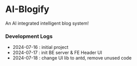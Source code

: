 # AI-Blogify
 An AI integrated intelligent blog system!



### Development Logs
- 2024-07-16 : initial project
- 2024-07-17 : init BE server & FE Header UI
- 2024-07-18 : change UI lib to antd, remove unused code